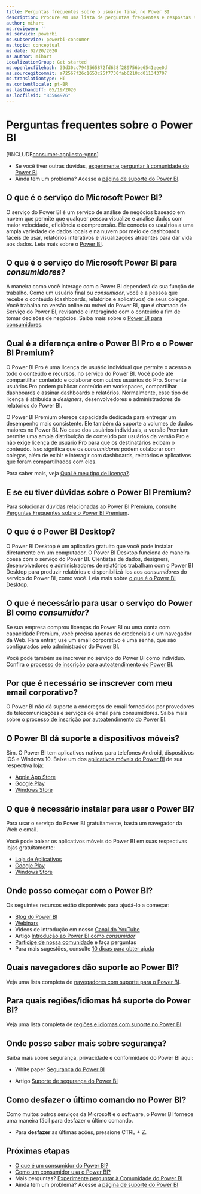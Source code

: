 ```yaml
---
title: Perguntas frequentes sobre o usuário final no Power BI
description: Procure em uma lista de perguntas frequentes e respostas sobre o serviço do Power BI e os aplicativos móveis do Power BI.
author: mihart
ms.reviewer: ''
ms.service: powerbi
ms.subservice: powerbi-consumer
ms.topic: conceptual
ms.date: 02/20/2020
ms.author: mihart
LocalizationGroup: Get started
ms.openlocfilehash: 39d30cc7949565872fd638f289756be6541eee0d
ms.sourcegitcommit: a72567f26c1653c25f7730fab6210cd011343707
ms.translationtype: HT
ms.contentlocale: pt-BR
ms.lasthandoff: 05/19/2020
ms.locfileid: "83564976"
---
```

# <a name="frequently-asked-questions-about-power-bi"></a>Perguntas frequentes sobre o Power BI

[!INCLUDE[consumer-appliesto-ynnn](../includes/consumer-appliesto-ynnn.md)]

* Se você tiver outras dúvidas, [experimente perguntar à comunidade do Power BI](https://community.powerbi.com/).
* Ainda tem um problema? Acesse a [página de suporte do Power BI](https://powerbi.microsoft.com/support/).

## <a name="what-is-the-microsoft-power-bi-service"></a>O que é o serviço do Microsoft Power BI?

O serviço do Power BI é um serviço de análise de negócios baseado em nuvem que permite que qualquer pessoa visualize e analise dados com maior velocidade, eficiência e compreensão. Ele conecta os usuários a uma ampla variedade de dados locais e na nuvem por meio de dashboards fáceis de usar, relatórios interativos e visualizações atraentes para dar vida aos dados. Leia mais sobre o [Power BI](../fundamentals/power-bi-overview.md).

## <a name="what-is-the-microsoft-power-bi-service-for-consumers"></a>O que é o serviço do Microsoft Power BI para *consumidores*?

A maneira como você interage com o Power BI dependerá da sua função de trabalho. Como um usuário final ou *consumidor*, você é a pessoa que recebe o conteúdo (dashboards, relatórios e aplicativos) de seus colegas. Você trabalha na versão online ou móvel do Power BI, que é chamada de Serviço do Power BI, revisando e interagindo com o conteúdo a fim de tomar decisões de negócios.  Saiba mais sobre o [Power BI para consumidores](index.yml).


## <a name="whats-the-difference-between-power-bi-pro-and-power-bi-premium"></a>Qual é a diferença entre o Power BI Pro e o Power BI Premium?

O Power BI Pro é uma licença de usuário individual que permite o acesso a todo o conteúdo e recursos, no serviço do Power BI. Você pode até compartilhar conteúdo e colaborar com outros usuários do Pro. Somente usuários Pro podem publicar conteúdo em workspaces, compartilhar dashboards e assinar dashboards e relatórios. Normalmente, esse tipo de licença é atribuída a *designers*, desenvolvedores e administradores de relatórios do Power BI. 

O Power BI Premium oferece capacidade dedicada para entregar um desempenho mais consistente. Ele também dá suporte a volumes de dados maiores no Power BI. No caso dos usuários individuais, a versão Premium permite uma ampla distribuição de conteúdo por usuários da versão Pro e não exige licença de usuário Pro para que os destinatários exibam o conteúdo. Isso significa que os *consumidores* podem colaborar com colegas, além de exibir e interagir com dashboards, relatórios e aplicativos que foram compartilhados com eles. 

Para saber mais, veja [Qual é meu tipo de licença?](end-user-license.md).

## <a name="what-if-i-have-questions-about-power-bi-premium"></a>E se eu tiver dúvidas sobre o Power BI Premium?

Para solucionar dúvidas relacionadas ao Power BI Premium, consulte [Perguntas Frequentes sobre o Power BI Premium](../admin/service-premium-faq.md).

## <a name="what-is-power-bi-desktop"></a>O que é o Power BI Desktop?

O Power BI Desktop é um aplicativo gratuito que você pode instalar diretamente em um computador. O Power BI Desktop funciona de maneira coesa com o serviço do Power BI.  Cientistas de dados, designers, desenvolvedores e administradores de relatórios trabalham com o Power BI Desktop para produzir relatórios e disponibilizá-los aos *consumidores* do serviço do Power BI, como você. Leia mais sobre [o que é o Power BI Desktop](../fundamentals/desktop-what-is-desktop.md).

## <a name="what-do-i-need-to-use-the-power-bi-service-as-a-consumer"></a>O que é necessário para usar o serviço do Power BI como *consumidor*?

Se sua empresa comprou licenças do Power BI ou uma conta com capacidade Premium, você precisa apenas de credenciais e um navegador da Web. Para entrar, use um email corporativo e uma senha, que são configurados pelo administrador do Power BI.  

Você pode também se inscrever no serviço do Power BI como indivíduo. Confira [o processo de inscrição para autoatendimento do Power BI](../fundamentals/service-self-service-signup-for-power-bi.md).

## <a name="why-do-i-have-to-sign-up-with-my-work-email"></a>Por que é necessário se inscrever com meu email corporativo?

O Power BI não dá suporte a endereços de email fornecidos por provedores de telecomunicações e serviços de email para consumidores. Saiba mais sobre [o processo de inscrição por autoatendimento do Power BI](../fundamentals/service-self-service-signup-for-power-bi.md).

## <a name="does-power-bi-support-mobile-devices"></a>O Power BI dá suporte a dispositivos móveis?

Sim. O Power BI tem aplicativos nativos para telefones Android, dispositivos iOS e Windows 10. Baixe um dos [aplicativos móveis do Power BI](https://powerbi.microsoft.com/mobile) de sua respectiva loja:  

* [Apple App Store](https://go.microsoft.com/fwlink/?LinkId=526218)
* [Google Play](https://go.microsoft.com/fwlink/?LinkID=544867&clcid=0x409)
* [Windows Store](https://go.microsoft.com/fwlink/?LinkId=526478)

## <a name="what-do-i-need-to-install-to-use-power-bi"></a>O que é necessário instalar para usar o Power BI?

Para usar o serviço do Power BI gratuitamente, basta um navegador da Web e email.

Você pode baixar os aplicativos móveis do Power BI em suas respectivas lojas gratuitamente:

* [Loja de Aplicativos](https://go.microsoft.com/fwlink/?LinkId=526218)
* [Google Play](https://go.microsoft.com/fwlink/?LinkID=544867&clcid=0x409)
* [Windows Store](https://go.microsoft.com/fwlink/?LinkId=526478)

## <a name="where-do-i-get-started-with-power-bi"></a>Onde posso começar com o Power BI?

Os seguintes recursos estão disponíveis para ajudá-lo a começar:

* [Blog do Power BI](https://powerbi.microsoft.com/blog/)
* [Webinars](../fundamentals/webinars.md)
* Vídeos de introdução em nosso [Canal do YouTube](https://www.youtube.com/user/mspowerbi)
* Artigo [Introdução ao Power BI como *consumidor*](index.yml)
* [Participe de nossa comunidade](https://community.powerbi.com/) e faça perguntas
* Para mais sugestões, consulte [10 dicas para obter ajuda](../fundamentals/service-tips-for-finding-help.md)

## <a name="what-browsers-does-power-bi-support"></a>Quais navegadores dão suporte ao Power BI?

Veja uma lista completa de [navegadores com suporte para o Power BI](../fundamentals/power-bi-browsers.md).

## <a name="what-regions-and-languages-does-power-bi-support"></a>Para quais regiões/idiomas há suporte do Power BI?

Veja uma lista completa de [regiões e idiomas com suporte no Power BI](../fundamentals/supported-languages-countries-regions.md).

## <a name="where-can-i-learn-more-about-security"></a>Onde posso saber mais sobre segurança?

Saiba mais sobre segurança, privacidade e conformidade do Power BI aqui:

* White paper [Segurança do Power BI](https://go.microsoft.com/fwlink/?LinkId=829185)

* Artigo [Suporte de segurança do Power BI](../admin/service-admin-power-bi-security.md)

## <a name="how-do-i-undo-in-power-bi"></a>Como desfazer o último comando no Power BI?

Como muitos outros serviços da Microsoft e o software, o Power BI fornece uma maneira fácil para desfazer o último comando.

* Para **desfazer** as últimas ações, pressione CTRL + Z.

## <a name="next-steps"></a>Próximas etapas

* [O que é um consumidor do Power BI?](end-user-consumer.md)
* [Como um consumidor usa o Power BI?](end-user-reading-view.md)
* Mais perguntas? [Experimente perguntar à Comunidade do Power BI](https://community.powerbi.com/)
* Ainda tem um problema? Acesse a [página de suporte do Power BI](https://powerbi.microsoft.com/support/)